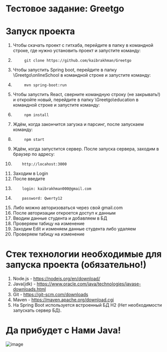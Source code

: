 # Тестовое задание: Greetgo
# Запуск проекта

1. Чтобы скачать проект с гитхаба, перейдите в папку в командной строке, где нужно установить проект и запуcтите команду:
2.          git clone https://github.com/kaibrakhman/Greetgo
3. Чтобы запустить Spring boot, перейдите в папку \Greetgo\onlineSchool в командной строке и запустите команду:
4.          mvn spring-boot:run
5. Чтобы запустить React, сверните командную строку (не закрывать!) и откройте новый, перейдите в папку \Greetgo\education в командной строке и запустите команду:
6.          npm install
7. Ждём, когда закончится загузка и парсинг, после запускаем команду:
9.          npm start
10. Ждём, когда запустится сервер. После запуска сервера, заходим в браузер по адресу: 
11.         http://locahost:3000
12. Заходим в Login
13. После введите 
14.         login: kaibrakhman000@gmail.com
15.         password: Qwerty12
16. Либо можно авторизоваться через свой gmail.com
17. После авторизации откроется доступ к данным
18. Вводим данные студента и добавляем в БД
19. Проверяем табицу на изменение
20. Заходим Edit и изменяем данные студента либо удаляем
21. Проверяем табицу на изменение

# Стек технологии необходимые для запуска проекта (обязательно!)

1. Node.js - https://nodejs.org/en/download/
2. Java(jdk) - https://www.oracle.com/java/technologies/javase-downloads.html 
3. Git - https://git-scm.com/downloads
4. Maven - https://maven.apache.org/download.cgi
6. На Spring Boot используется встроенный БД H2 (Нет необходимости запускать сервер БД).
# Да прибудет с Нами Java!
![image](https://lh3.googleusercontent.com/proxy/439oztqm6x35O__vE781cTJizuP8BvaaMQE7aUhxNqvNKh3Q6ci7rvmG3WLbYILVWBoEYIVqOYDL0eD9C_rOTlfbmaMf1eefXkQcwuBxvYX4otGH)
